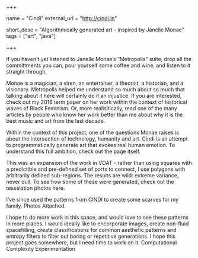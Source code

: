 +++

name = "Cindi"
external_url = "http://cindi.in"

short_desc = "Algorithmically generated art - inspired by Janelle Monae"
tags = ["art", "java"]

+++

If you haven’t yet listened to Janelle Monae’s “Metropolis” suite, drop all the committments you can, pour yourself some coffee and wine, and listen to it straight through. 

Monae is a magician, a siren, an entertainer, a theorist, a historian, and a visionary. Metropolis helped me understand so much about so much that talking about it here will certainly do it an injustice. If you are interested, check out my 2016 term paper on her work within the context of historical waves of Black Feminism. Or, more realisitically, read one of the many articles by people who know her work better than me about why it is the best music and art from the last decade. 

Within the context of this project, one of the questions Monae raises is about the intersection of technology, humanity and art. Cindi is an attempt to programmatically generate art that evokes real human emotion. To understand this full ambition, check out the page itself.

This was an expansion of the work in VOAT - rather than using squares with a predictible and pre-defined set of ports to connect, I use polygons with arbitrarily defined sub-regions. The results are wild: extreme variance, never dull.  To see how some of these were generated, check out the tesselation photos here. 

I’ve since used the patterns from CINDI to create some scarves for my family.  Photos Attached. 

I hope to do more work in this space, and would love to see these patterns in more places. I would ideally like to encorporate images, create non-fluid spacefilling, create classifications for common aesthetic patterns and entropy filters to filter out boring or repetitive generations. I hope this project goes somewhere, but I need time to work on it.
Computational Complexity Experimentation
